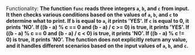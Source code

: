 Functionality: **The function `func` reads three integers `a`, `b`, and `c` from input. It then checks various conditions based on the values of `a`, `b`, and `c` to determine what to print. If `b` is equal to `a`, it prints 'YES'. If `c` is equal to 0, it prints 'NO'. If ((b - a) % c == 0 and (b - a) / c >= 0) is true, it prints 'YES'. If ((b - a) % c == 0 and (b - a) / c < 0) is true, it prints 'NO'. If ((b - a) % c != 0) is true, it prints 'NO'. The function does not explicitly return any value, and it handles different scenarios based on the input values of `a`, `b`, and `c`.**
